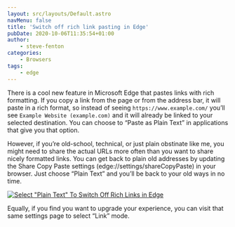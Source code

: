 ```yaml
---
layout: src/layouts/Default.astro
navMenu: false
title: 'Switch off rich link pasting in Edge'
pubDate: 2020-10-06T11:35:54+01:00
author:
    - steve-fenton
categories:
    - Browsers
tags:
    - edge
---
```


There is a cool new feature in Microsoft Edge that pastes links with rich formatting. If you copy a link from the page or from the address bar, it will paste in a rich format, so instead of seeing `https://www.example.com/` you’ll see `Example Website (example.com)` and it will already be linked to your selected destination. You can choose to “Paste as Plain Text” in applications that give you that option.

However, if you’re old-school, technical, or just plain obstinate like me, you might need to share the actual URLs more often than you want to share nicely formatted links. You can get back to plain old addresses by updating the Share Copy Paste settings (edge://settings/shareCopyPaste) in your browser. Just choose “Plain Text” and you’ll be back to your old ways in no time.

[![Select "Plain Text" To Switch Off Rich Links in Edge](/img/2020/10/switch-off-rich-links-in-edge.jpg)](https://www.stevefenton.co.uk/2020/10/switch-off-rich-link-pasting-in-edge/switch-off-rich-links-in-edge/)

Equally, if you find you want to upgrade your experience, you can visit that same settings page to select “Link” mode.